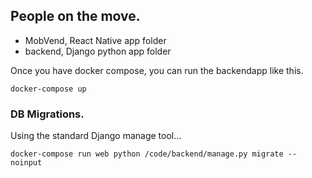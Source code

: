 
## People on the move.

- MobVend, React Native app folder
- backend, Django python app folder


Once you have docker compose, you can run the backendapp like this.

```
docker-compose up
```


### DB Migrations.

Using the standard Django manage tool...

```
docker-compose run web python /code/backend/manage.py migrate --noinput
```
